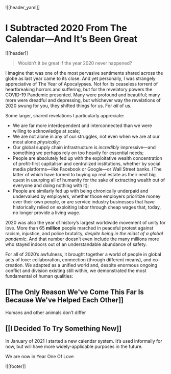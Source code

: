 ![[header_yaml]]
# I Subtracted 2020 From The Calendar—And It’s Been Great
![[header]]

> Wouldn’t it be great if the year 2020 never happened?

I imagine that was one of the most pervasive sentiments shared across the globe as last year came to its close. And yet personally, I was strangely appreciative of The Year of Apocalypses. Not for its ceaseless torrent of heartbreaking horrors and suffering, but for the revelatory powers the COVID-19 Pandemic presented. Many were profound and beautiful; many more were dreadful and depressing, but whichever way the revelations of 2020 swung for you, they shifted things for us. For *all* of us.

Some larger, shared revelations I particularly appreciate:
- We are far more interdependent and interconnected than we were willing to acknowledge at scale;
- We are not alone in any of our struggles, not even when we are at our most alone _physically;_
- Our global supply chain infrastructure is *incredibly* impressive—and something we perhaps rely on too heavily for essential needs;
- People are absolutely fed up with the exploitative wealth concentration of profit-first capitalism and centralized institutions, whether by social media platforms—like Facebook or Google—or Wall Street banks. (The latter of which have turned to buying up real estate as their next big quest in usurping all of humanity for the sake of extracting wealth out of everyone and doing nothing with it);
- People are similarly fed up with being chronically underpaid and undervalued by employers, whether those employers prioritize money over their own people, or are service industry businesses that have historically relied on exploiting labor through cheap wages that, today, no longer provide a living wage.

2020 was also the year of history’s largest worldwide movement of unity for love. More than 65 **million** people marched in peaceful protest against racism, injustice, and police brutality, _despite being in the midst of a global pandemic_. And that number doesn’t even include the many millions more who stayed indoors out of an understandable abundance of safety. 

For all of 2020’s awfulness, it brought together a world of people in global acts of love: collaboration, connection (through different means), and co-creation. We adapted as a unified world and, despite enormous ongoing conflict and division existing still within, we demonstrated the most fundamental of human qualities:

## [[The Only Reason We've Come This Far Is Because We've Helped Each Other]]
Humans and other animals don’t differ 

## [[I Decided To Try Something New]]
In January of 2021 I started a new calendar system. It’s used informally for now, but will have more widely-applicable purposes in the future.

We are now in Year One Of Love


![[footer]]